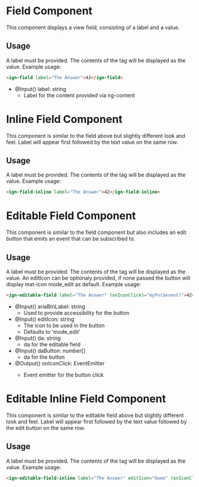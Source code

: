 # Field Component

This component displays a view field, consisting of a label and a value.

## Usage

A label must be provided. The contents of the tag will be displayed as the value. Example usage:

```html
<ign-field label="The Answer">42</ign-field>
```

* @Input() label: string 
    * Label for the content provided via ng-content

# Inline Field Component

This component is similar to the field above but slightly different look and feel. Label will appear first followed by the text value on the same row.

## Usage

A label must be provided. The contents of the tag will be displayed as the value. Example usage:

```html
<ign-field-inline label="The Answer">42</ign-field-inline>
```

# Editable Field Component

This component is similar to the field component but also includes an edit button that emits an event that can be subscribed to.

## Usage

A label must be provided. The contents of the tag will be displayed as the value.
An editIcon can be optionaly provided, if none passed the button will display mat-icon mode_edit as default. Example usage:

```html
<ign-editable-field label="The Answer" (onIconClick)="myFn($event)">42</ign-field>
```

* @Input() ariaBtnLabel: string 
    * Used to provide accessibility for the button
* @Input() editIcon: string                
    * The icon to be used in the button
    * Defaults to 'mode_edit'
* @Input() da: string               
    * da for the editable field
* @Input() daButton: number[]            
    * da for the button
* @Output() onIconClick: EventEmitter<any>                    
    * Event emitter for the button click

# Editable Inline Field Component

This component is similar to the editable field above but slightly different look and feel. Label will appear first followed by the text value followed by the edit button on the same row.

## Usage

A label must be provided. The contents of the tag will be displayed as the value. Example usage:

```html
<ign-editable-field-inline label="The Answer" editIcon="home" (onIconClick)="myFn($event)">42</ign-field-inline>
```
